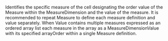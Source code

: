 Identifies the specific measure of the cell designating the order value of the Measure within the MeasureDimension and the value of the measure. It is recommended to repeat Measure to define each measure definition and value separately. When Value contains multiple measures expressed as an ordered array list each measure in the array as a MeasureDimensionValue with its specified arrayOrder within a single Measure definition.